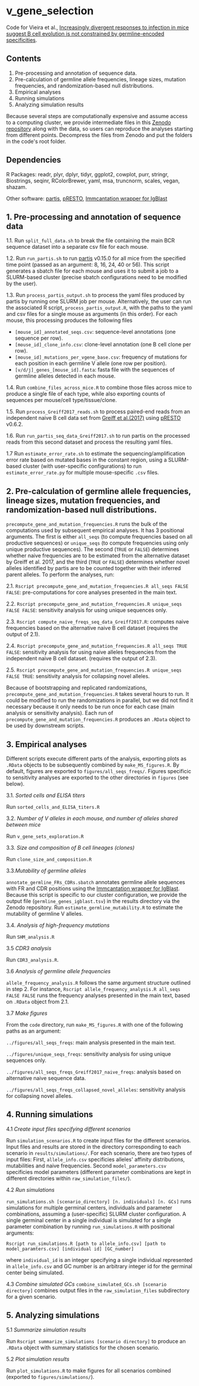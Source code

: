 # v_gene_selection

Code for Vieira  et al., [Increasingly divergent responses to infection in mice suggest B cell evolution is not constrained by germline-encoded specificities](https://doi.org/10.1101/2022.09.16.508315).

## Contents

1. Pre-processing and annotation of sequence data.
2. Pre-calculation of germline allele frequencies, lineage sizes, mutation frequencies, and randomization-based null distributions.
3. Empirical analyses
4. Running simulations
5. Analyzing simulation results

Because several steps are computationally expensive and assume access to a computing cluster, we provide intermediate files in this [Zenodo repository](https://doi.org/10.5281/zenodo.7080191) along with the data, so users can reproduce the analyses starting from different points. Decompress the files from Zenodo and put the folders in the code's root folder.

## Dependencies

R Packages: readr, plyr, dplyr, tidyr, ggplot2, cowplot, purr, stringr, Biostrings, seqinr, RColorBrewer, yaml, msa, truncnorm, scales, vegan, shazam.

Other software: [partis](https://github.com/psathyrella/partis), [pRESTO](https://presto.readthedocs.io/en/stable/), [Immcantation wrapper for IgBlast](https://changeo.readthedocs.io/en/stable/examples/igblast.html)

## 1. Pre-processing and annotation of sequence data ##

1.1. Run `split_full_data.sh` to break the file containing the main BCR sequence dataset into a separate csv file for each mouse.

1.2. Run `run_partis.sh` to run [partis](https://github.com/psathyrella/partis) v0.15.0 for all mice from the specified time point (passed as an argument: 8, 16, 24, 40 or 56). This script generates a sbatch file for each mouse and uses it to submit a job to a SLURM-based cluster (precise sbatch configurations need to be modified by the user).

1.3. Run `process_partis_output.sh` to process the yaml files produced by partis by running one SLURM job per mouse. Alternatively, the user can run the associated R script, `process_partis_output.R`, with the paths to the yaml and csv files for a single mouse as arguments (in this order). For each mouse, this processing produces the following files

- `[mouse_id]_annotated_seqs.csv`: sequence-level annotations (one sequence per row).
- `[mouse_id]_clone_info.csv`: clone-level annotation (one B cell clone per row).
- `[mouse_id]_mutations_per_vgene_base.csv`: frequency of mutations for each position in each germline V allele (one row per position).
- `[v/d/j]_genes_[mouse_id].fasta`: fasta file with the sequences of germline alleles detected in each mouse.

1.4. Run `combine_files_across_mice.R` to combine those files across mice to produce a single file of each type, while also exporting counts of sequences per mouse/cell type/tissue/clone.

1.5. Run `process_Greiff2017_reads.sh` to process paired-end reads from an independent naive B cell data set from [Greiff et al.(2017)](https://www.sciencedirect.com/science/article/pii/S221112471730565X) using [pRESTO](https://presto.readthedocs.io/en/stable/) v0.6.2.

1.6. Run  `run_partis_seq_data_Greiff2017.sh` to run partis on the processed reads from this second dataset and process the resulting yaml files.

1.7 Run `estimate_error_rate.sh` to estimate the sequencing/amplification error rate based on mutated bases in the constant region, using a SLURM-based cluster (with user-specific configurations) to run `estimate_error_rate.py` for multiple mouse-specific `.csv` files.

## 2. Pre-calculation of germline allele frequencies, lineage sizes, mutation frequencies, and randomization-based null distributions. ##

`precompute_gene_and_mutation_frequencies.R` runs the bulk of the computations used by subsequent empirical analyses. It has 3 positional arguments. The first is either `all_seqs` (to compute frequencies based on all productive sequences) or `unique_seqs` (to compute frequencies using only unique productive sequences). The second (`TRUE` or `FALSE`) determines whether naive frequencies are to be estimated from the alternative dataset by Greiff et al. 2017, and the third (`TRUE` or `FALSE`) determines whether novel alleles identified by partis are to be counted together with their inferred parent alleles. To perform the analyses, run:

2.1. `Rscript precompute_gene_and_mutation_frequencies.R all_seqs FALSE FALSE`: pre-computations for core analyses presented in the main text.

2.2. `Rscript precompute_gene_and_mutation_frequencies.R unique_seqs FALSE FALSE`: sensitivity analysis for using unique sequences only.

2.3. `Rscript compute_naive_freqs_seq_data_Greiff2017.R`: computes naive frequencies based on the alternative naive B cell dataset (requires the output of 2.1).

2.4. `Rscript precompute_gene_and_mutation_frequencies.R all_seqs TRUE FALSE`: sensitivity analysis for using naive alleles frequencies from the independent naive B cell dataset. (requires the output of 2.3).

2.5. `Rscript precompute_gene_and_mutation_frequencies.R unique_seqs FALSE TRUE`: sensitivity analysis for collapsing novel alleles.

Because of bootstrapping and replicated randomizations, `precompute_gene_and_mutation_frequencies.R` takes several hours to run. It could be modified to run the randomizations in parallel, but we did not find it necessary because it only needs to be run once for each case (main analysis or sensitivity analysis). Each run of `precompute_gene_and_mutation_frequencies.R` produces an `.RData` object to be used by downstream scripts.

## 3. Empirical analyses
Different scripts execute different parts of the analysis, exporting plots as `.RData` objects to be subsequently combined by `make_MS_figures.R`. By default, figures are exported to `figures/all_seqs_freqs/`. Figures specificic to sensitivity analyses are exported to the other directories in `figures` (see below).

3.1. *Sorted cells and ELISA titers*

Run `sorted_cells_and_ELISA_titers.R` 

3.2. *Number of V alleles in each mouse, and number of alleles shared between mice*

Run `v_gene_sets_exploration.R`

3.3. *Size and composition of B cell lineages (clones)*

Run `clone_size_and_composition.R`

3.3.*Mutability of germline alleles*
 
 `annotate_germline_FRs_CDRs.sbatch` annotates germline allele sequences with FR and CDR positions using the [Immcantation wrapper for IgBlast](https://changeo.readthedocs.io/en/stable/examples/igblast.html). Because this script is specific to our cluster configuration, we provide the output file (`germline_genes_igblast.tsv`) in the results directory via the Zenodo repository. Run `estimate_germline_mutability.R` to estimate the mutability of germline V alleles.
 
3.4. *Analysis of high-frequency mutations*

Run `SHM_analysis.R`

3.5 *CDR3 analysis*

Run `CDR3_analysis.R`.

3.6 *Analysis of germline allele frequencies*

 `allele_frequency_analysis.R` follows the same argument structure outlined in step 2. For instance, `Rscript allele_frequency_analysis.R all_seqs FALSE FALSE` runs the frequency analyses presented in the main text, based on `.RData` object from 2.1.

3.7 *Make figures*

From the `code` directory, run `make_MS_figures.R` with one of the following paths as an argument:

`../figures/all_seqs_freqs`: main analysis presented in the main text.

`../figures/unique_seqs_freqs`: sensitivity analysis for using unique sequences only.

`../figures/all_seqs_freqs_Greiff2017_naive_freqs`: analysis based on alternative naive sequence data.

`../figures/all_seqs_freqs_collapsed_novel_alleles`: sensitivity analysis for collapsing novel alleles.
 
## 4. Running simulations

4.1 *Create input files specifying different scenarios*

Run `simulation_scenarios.R` to create input files for the different scenarios. Input files and results are stored in the directory corresponding to each scenario in `results/simulations/`. For each scenario, there are two types of input files: First, `allele_info.csv` specificies alleles' affinity distributions, mutabilities and naive frequencies. Second `model_parameters.csv` specificies model parameters (different parameter combinations are kept in different directories within `raw_simulation_files/`).

4.2 *Run simulations*

`run_simulations.sh [scenario_directory] [n. individuals] [n. GCs]` runs simulations for multiple germinal centers, individuals and parameter combinations, assuming a (user-specific) SLURM cluster configuration. A single germinal center in a single individual is simulated for a single parameter combination by running `run_simulations.R` with positional arguments:

`Rscript run_simulations.R [path to allele_info.csv] [path to model_paramters.csv] [individual id] [GC_number]`

where `individual_id` is an integer specifying a single individual represented in `allele_info.csv` and GC number is an arbitrary integer id for the germinal center being simulated.

4.3 *Combine simulated GCs*
`combine_simulated_GCs.sh [scenario directory]` combines output files in the `raw_simulation_files` subdirectory for a given scenario.

## 5. Analyzing simulations

5.1 *Summarize simulation results* 

Run `Rscript summarize_simulations [scenario directory]` to produce an `.RData` object with summary statistics for the chosen scenario.

5.2 *Plot simulation results*

Run `plot_simulations.R` to make figures for all scenarios combined (exported to `figures/simulations/`).

